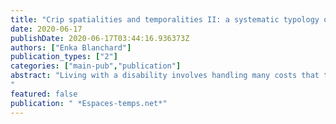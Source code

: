 ```yaml
---
title: "Crip spatialities and temporalities II: a systematic typology of temporal taxes"
date: 2020-06-17
publishDate: 2020-06-17T03:44:16.936373Z
authors: ["Enka Blanchard"]
publication_types: ["2"]
categories: ["main-pub","publication"]
abstract: "Living with a disability involves handling many costs that the general population is not aware of, which have recently been denounced in the online #CripTax campaign. Those costs can be split into many categories, the principal ones being financial costs (from buying specialised equipment to higher insurance premiums), psychological costs (with increased stress and mental loads), and finally temporal costs. Those temporal costs can be organised into a hierarchy, starting with the simplest costs arising from decreased efficiency when performing basic physical tasks. Well-meaning individuals and institutions, by trying to address the issues of this first layer, often create new types of temporal costs. This applies semi-recursively as new sets of measures and behaviours try to compensate those new costs. This article proposes a decomposition of those temporal costs into such a hierarchical structure, along with an analysis of how they are perceived by the public, which is a central component of the upper layers.
"
featured: false
publication: " *Espaces-temps.net*"
---
```


